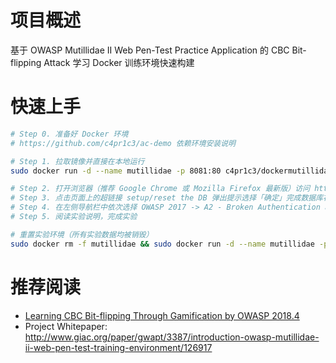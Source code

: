# 项目概述

基于 OWASP Mutillidae II Web Pen-Test Practice Application 的 CBC Bit-flipping Attack 学习 Docker 训练环境快速构建

# 快速上手

```bash
# Step 0. 准备好 Docker 环境
# https://github.com/c4pr1c3/ac-demo 依赖环境安装说明

# Step 1. 拉取镜像并直接在本地运行
sudo docker run -d --name mutillidae -p 8081:80 c4pr1c3/dockermutillidae

# Step 2. 打开浏览器（推荐 Google Chrome 或 Mozilla Firefox 最新版）访问 http://127.0.0.1:8081/
# Step 3. 点击页面上的超链接 setup/reset the DB 弹出提示选择「确定」完成数据库初始化
# Step 4. 在左侧导航栏中依次选择 OWASP 2017 -> A2 - Broken Authentication and Session Management -> Priviliege Escalation -> Via CBC-bit Flipping
# Step 5. 阅读实验说明，完成实验

# 重置实验环境（所有实验数据均被销毁）
sudo docker rm -f mutillidae && sudo docker run -d --name mutillidae -p 8081:80 c4pr1c3/dockermutillidae
```

# 推荐阅读

* [Learning CBC Bit-flipping Through Gamification by OWASP 2018.4](https://www.sans.org/reading-room/whitepapers/vpns/learning-cbc-bit-flipping-gamification-38375)
* Project Whitepaper: http://www.giac.org/paper/gwapt/3387/introduction-owasp-mutillidae-ii-web-pen-test-training-environment/126917
